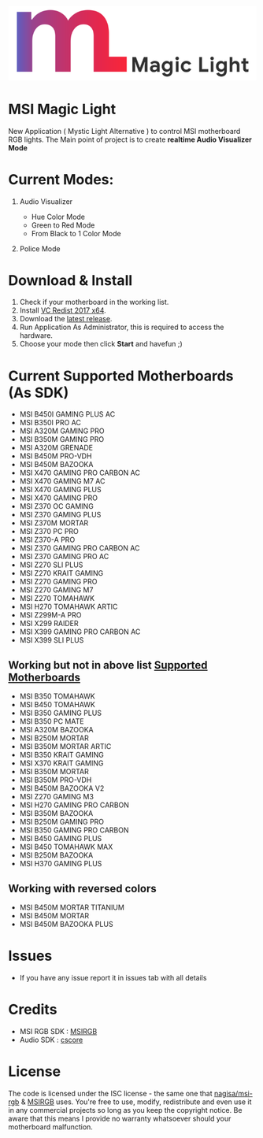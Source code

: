 ![](Logo2.png)
# MSI Magic Light
New Application ( Mystic Light Alternative ) to control MSI motherboard RGB lights.
The Main point of project is to create **realtime Audio Visualizer Mode**

# Current Modes:

1. Audio Visualizer
    - Hue Color Mode
    - Green to Red Mode
    - From Black to 1 Color Mode

2. Police Mode

# Download & Install
1. Check if your motherboard in the working list.
2. Install [VC Redist 2017 x64](https://aka.ms/vs/15/release/vc_redist.x64.exe).
3. Download the [latest release](https://github.com/D4rkTT/Magic-Light/releases/download/1.0/MSI_Magic_Light_x64.rar).
4. Run Application As Administrator, this is required to access the hardware.
5. Choose your mode then click **Start** and havefun ;)

# Current Supported Motherboards (As SDK)

- MSI B450I GAMING PLUS AC
- MSI B350I PRO AC
- MSI A320M GAMING PRO
- MSI B350M GAMING PRO
- MSI A320M GRENADE
- MSI B450M PRO-VDH
- MSI B450M BAZOOKA
- MSI X470 GAMING PRO CARBON AC
- MSI X470 GAMING M7 AC
- MSI X470 GAMING PLUS
- MSI X470 GAMING PRO
- MSI Z370 OC GAMING
- MSI Z370 GAMING PLUS
- MSI Z370M MORTAR
- MSI Z370 PC PRO
- MSI Z370-A PRO
- MSI Z370 GAMING PRO CARBON AC
- MSI Z370 GAMING PRO AC
- MSI Z270 SLI PLUS
- MSI Z270 KRAIT GAMING
- MSI Z270 GAMING PRO
- MSI Z270 GAMING M7
- MSI Z270 TOMAHAWK
- MSI H270 TOMAHAWK ARTIC
- MSI Z299M-A PRO
- MSI X299 RAIDER
- MSI X399 GAMING PRO CARBON AC
- MSI X399 SLI PLUS

## Working but not in above list [Supported Motherboards](#)

- MSI B350 TOMAHAWK
- MSI B450 TOMAHAWK
- MSI B350 GAMING PLUS
- MSI B350 PC MATE
- MSI A320M BAZOOKA
- MSI B250M MORTAR
- MSI B350M MORTAR ARTIC
- MSI B350 KRAIT GAMING
- MSI X370 KRAIT GAMING
- MSI B350M MORTAR
- MSI B350M PRO-VDH
- MSI B450M BAZOOKA V2
- MSI Z270 GAMING M3
- MSI H270 GAMING PRO CARBON
- MSI B350M BAZOOKA
- MSI B250M GAMING PRO
- MSI B350 GAMING PRO CARBON
- MSI B450 GAMING PLUS
- MSI B450 TOMAHAWK MAX
- MSI B250M BAZOOKA
- MSI H370 GAMING PLUS

## Working with reversed colors

- MSI B450M MORTAR TITANIUM
- MSI B450M MORTAR
- MSI B450M BAZOOKA PLUS

# Issues 
- If you have any issue report it in issues tab with all details 

# Credits
- MSI RGB SDK : [MSIRGB](https://github.com/ixjf/MSIRGB)
- Audio SDK : [cscore](https://github.com/filoe/cscore)

# License
The code is licensed under the ISC license - the same one that [nagisa/msi-rgb](https://github.com/nagisa/msi-rgb) & [MSIRGB](https://github.com/ixjf/MSIRGB) uses. You're free to use, modify, redistribute and even use it in any commercial projects so long as you keep the copyright notice. Be aware that this means I provide no warranty whatsoever should your motherboard malfunction.
